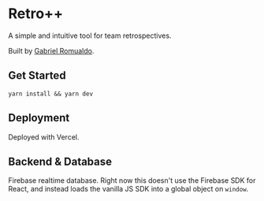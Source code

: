 # Retro++

A simple and intuitive tool for team retrospectives.

Built by [Gabriel Romualdo](https://GabrielRomualdo.com).

## Get Started

```
yarn install && yarn dev
```

## Deployment

Deployed with Vercel.

## Backend & Database

Firebase realtime database. Right now this doesn't use the Firebase SDK for React, and instead loads the vanilla JS SDK into a global object on `window`.
